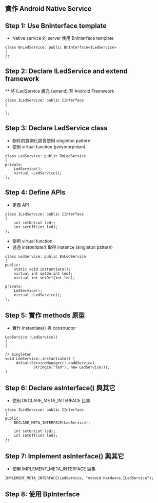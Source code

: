 ## 實作 Android Native Service

## Step 1: Use BnInterface template

* Native service 的 server 使用 BnInterface template

```
class BnLedService: public BnInterface<ILedService>
{
};
```

## Step 2: Declare ILedService and extend framework

** 將 ILedService 擴充 (extend) 至 Android Framework

```
class ILedService: public IInterface
{

};
```

## Step 3: Declare LedService class 

* 物件的實例化將會使用 singleton pattern
* 使用 virtual function (polymorphism)

```
class LedService: public BnLedService
{
private:
    LedService();
    virtual ~LedService();
};
```

## Step 4: Define APIs

* 定義 API

```
class ILedService: public IInterface
{
    int setOn(int led);
    int setOff(int led);
};
```

* 使用 virtual function
* 透過 *instantiate()* 取得 instance (singleton pattern)

```
class LedService: public BnLedService
{
public:
    static void instantiate();
    virtual int setOn(int led);
    virtual int setOff(int led);

private:
    LedService();
    virtual ~LedService();
};
```

## Step 5: 實作 methods 原型

* 實作 instantiate() 與 constructor

```
LedService::LedService()
{
}

// Singleton
void LedService::instantiate() {
     defaultServiceManager()->addService(
             String16("led"), new LedService());
}
```

## Step 6: Declare asInterface() 與其它

* 使用 DECLARE_META_INTERFACE 巨集

```
class ILedService: public IInterface
{
public:
    DECLARE_META_INTERFACE(LedService);

    int setOn(int led);
    int setOff(int led);
};
```

## Step 7: Implement asInterface() 與其它

* 使用 IMPLEMENT_META_INTERFACE 巨集

```
IMPLEMENT_META_INTERFACE(LedService, "mokoid.hardware.ILedService");
```

## Step 8: 使用 BpInterface





